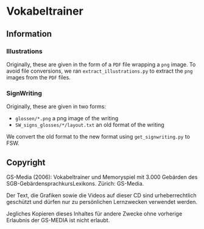 # Vokabeltrainer

## Information

### Illustrations

Originally, these are given in the form of a `PDF` file wrapping a `png` image.
To avoid file conversions, we ran `extract_illustrations.py` to extract the `png` images from the `PDF` files.

### SignWriting

Originally, these are given in two forms:
- `glossen/*.png` a png image of the writing
- `SW_signs_glosses/*/layout.txt` an old format of the writing

We convert the old format to the new format using `get_signwriting.py` to FSW.

## Copyright

GS-Media (2006): Vokabeltrainer und Memoryspiel mit 3.000 Gebärden des SGB-GebärdensprachkursLexikons. Zürich: GS-Media.

Der Text, die Grafiken sowie die Videos auf dieser CD sind urheberrechtlich geschützt und dürfen nur zu persönlichen Lernzwecken verwendet werden.

Jegliches Kopieren dieses Inhaltes für andere Zwecke ohne vorherige Erlaubnis der GS-MEDIA ist nicht erlaubt.
